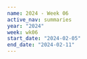 ```yaml
---
name: 2024 - Week 06
active_nav: summaries
year: "2024"
week: wk06
start_date: "2024-02-05"
end_date: "2024-02-11"
---
```

